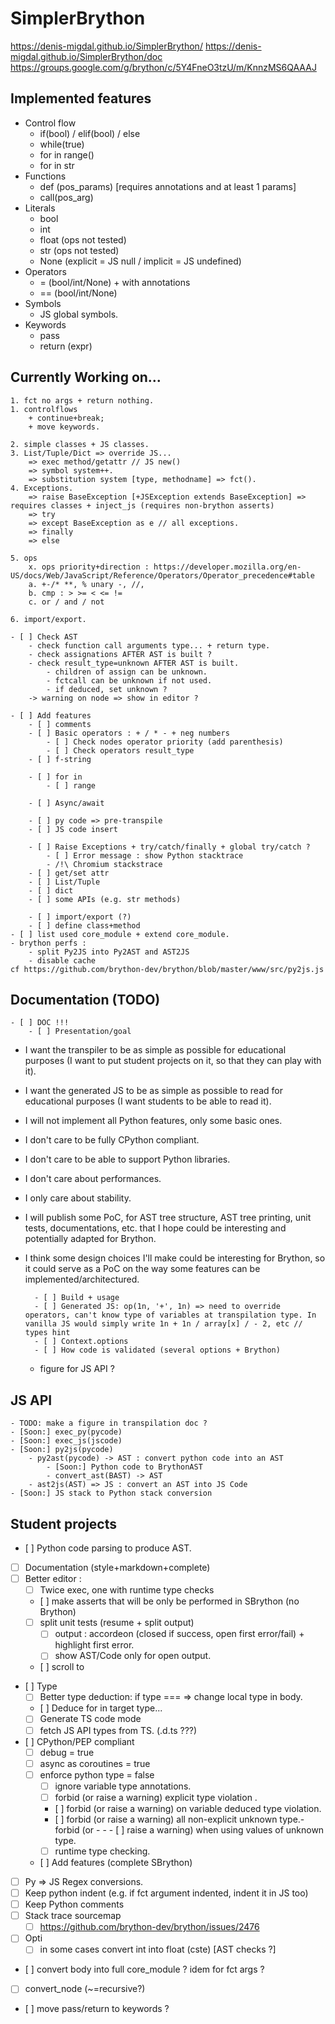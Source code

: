 # SimplerBrython

https://denis-migdal.github.io/SimplerBrython/
https://denis-migdal.github.io/SimplerBrython/doc
https://groups.google.com/g/brython/c/5Y4FneO3tzU/m/KnnzMS6QAAAJ

## Implemented features

- Control flow
    - if(bool) / elif(bool) / else
    - while(true)
    - for in range()
    - for in str
- Functions
    - def (pos_params) [requires annotations and at least 1 params]
    - call(pos_arg)
- Literals
    - bool
    - int
    - float (ops not tested)
    - str   (ops not tested)
    - None (explicit = JS null / implicit = JS undefined)
- Operators
    - =  (bool/int/None) + with annotations
    - == (bool/int/None)
- Symbols
    - JS global symbols.
- Keywords
    - pass
    - return (expr)

## Currently Working on...

    1. fct no args + return nothing.
    1. controlflows
        + continue+break;
        + move keywords.

    2. simple classes + JS classes.
    3. List/Tuple/Dict => override JS...
        => exec method/getattr // JS new()
        => symbol system++.
        => substitution system [type, methodname] => fct().
    4. Exceptions.
        => raise BaseException [+JSException extends BaseException] => requires classes + inject_js (requires non-brython asserts)
        => try
        => except BaseException as e // all exceptions.
        => finally
        => else

    5. ops
        x. ops priority+direction : https://developer.mozilla.org/en-US/docs/Web/JavaScript/Reference/Operators/Operator_precedence#table
        a. +-/* **, % unary -, //,
        b. cmp : > >= < <= !=
        c. or / and / not

    6. import/export.

    - [ ] Check AST
        - check function call arguments type... + return type.
        - check assignations AFTER AST is built ?
        - check result_type=unknown AFTER AST is built.
            - children of assign can be unknown.
            - fctcall can be unknown if not used.
            - if deduced, set unknown ?
        -> warning on node => show in editor ?

    - [ ] Add features
        - [ ] comments
        - [ ] Basic operators : + / * - + neg numbers
            - [ ] Check nodes operator priority (add parenthesis)
            - [ ] Check operators result_type
        - [ ] f-string

        - [ ] for in
            - [ ] range
        
        - [ ] Async/await

        - [ ] py code => pre-transpile
        - [ ] JS code insert

        - [ ] Raise Exceptions + try/catch/finally + global try/catch ?
            - [ ] Error message : show Python stacktrace
            - /!\ Chromium stackstrace
        - [ ] get/set attr
        - [ ] List/Tuple
        - [ ] dict
        - [ ] some APIs (e.g. str methods)

        - [ ] import/export (?)
        - [ ] define class+method
    - [ ] list used core_module + extend core_module.
    - brython perfs :
        - split Py2JS into Py2AST and AST2JS
        - disable cache
    cf https://github.com/brython-dev/brython/blob/master/www/src/py2js.js

## Documentation (TODO)


    - [ ] DOC !!!
        - [ ] Presentation/goal
- I want the transpiler to be as simple as possible for educational purposes (I want to put student projects on it, so that they can play with it).
- I want the generated JS to be as simple as possible to read for educational purposes (I want students to be able to read it).
- I will not implement all Python features, only some basic ones.
- I don't care to be fully CPython compliant.
- I don't care to be able to support Python libraries.
- I don't care about performances.
- I only care about stability.
- I will publish some PoC, for AST tree structure, AST tree printing, unit tests, documentations, etc. that I hope could be interesting and potentially adapted for Brython.
- I think some design choices I'll make could be interesting for Brython, so it could serve as a PoC on the way some features can be implemented/architectured.

        - [ ] Build + usage
        - [ ] Generated JS: op(1n, '+', 1n) => need to override operators, can't know type of variables at transpilation type. In vanilla JS would simply write 1n + 1n / array[x] / - 2, etc // types hint
        - [ ] Context.options
        - [ ] How code is validated (several options + Brython)
    - figure for JS API ?

## JS API

    - TODO: make a figure in transpilation doc ?
    - [Soon:] exec_py(pycode)
    - [Soon:] exec_js(jscode)
    - [Soon:] py2js(pycode)
        - py2ast(pycode) -> AST : convert python code into an AST
            - [Soon:] Python code to BrythonAST
            - convert_ast(BAST) -> AST
        - ast2js(AST) => JS : convert an AST into JS Code
    - [Soon:] JS stack to Python stack conversion


## Student projects

- [ ] Python code parsing to produce AST.
- [ ] Documentation (style+markdown+complete)
- [ ] Better editor :
    - [ ] Twice exec, one with runtime type checks
    - [ ] make asserts that will be only be performed in SBrython (no Brython)
    - [ ] split unit tests (resume + split output)
        - [ ] output : accordeon (closed if success, open first error/fail) + highlight first error.
        - [ ] show AST/Code only for open output.
    - [ ] scroll to
- [ ] Type
    - [ ] Better type deduction: if type === => change local type in body.
    - [ ] Deduce for in target type...
    - [ ] Generate TS code mode
    - [ ] fetch JS API types from TS. (.d.ts ???)
- [ ] CPython/PEP compliant
    - [ ] debug = true
    - [ ] async as coroutines = true
    - [ ] enforce python type = false
        - [ ] ignore variable type annotations.
        - [ ] forbid (or raise a warning) explicit type violation .
        - [ ] forbid (or raise a warning) on variable deduced type violation.
        - [ ] forbid (or raise a warning) all non-explicit unknown type.- forbid (or - - - [ ] raise a warning) when using values of unknown type.
        - [ ] runtime type checking.
    - [ ] Add features (complete SBrython)
- [ ] Py => JS Regex conversions.
- [ ] Keep python indent (e.g. if fct argument indented, indent it in JS too)
- [ ] Keep Python comments
- [ ] Stack trace sourcemap 
    - [ ] https://github.com/brython-dev/brython/issues/2476

- [ ] Opti
    - [ ] in some cases convert int into float (cste) [AST checks ?]

- [ ] convert body into full core_module ? idem for fct args ?
- [ ] convert_node (~=recursive?)
- [ ] move pass/return to keywords ?
